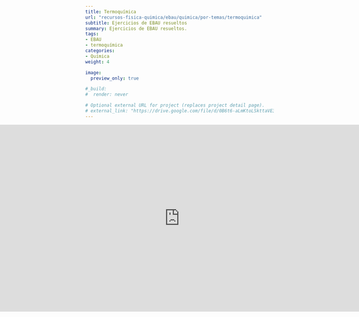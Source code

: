 ```yaml
---
title: Termoquímica
url: "recursos-fisica-quimica/ebau/quimica/por-temas/termoquimica"
subtitle: Ejercicios de EBAU resueltos
summary: Ejercicios de EBAU resueltos.
tags:
- EBAU
- termoquímica
categories:
- Química
weight: 4

image:
  preview_only: true

#_build:
#  render: never

# Optional external URL for project (replaces project detail page).
# external_link: "https://drive.google.com/file/d/0B6t6-aLmKtoLSkttaVE3UTEyM0k/view"
---
```


<iframe src="https://drive.google.com/file/d/0B6t6-aLmKtoLSkttaVE3UTEyM0k/preview" style="width: 100vw; height: 500px; position: relative; left: 50%; right: 50%; margin-left: -50vw; margin-right: -50vw;" frameborder="0"></iframe>